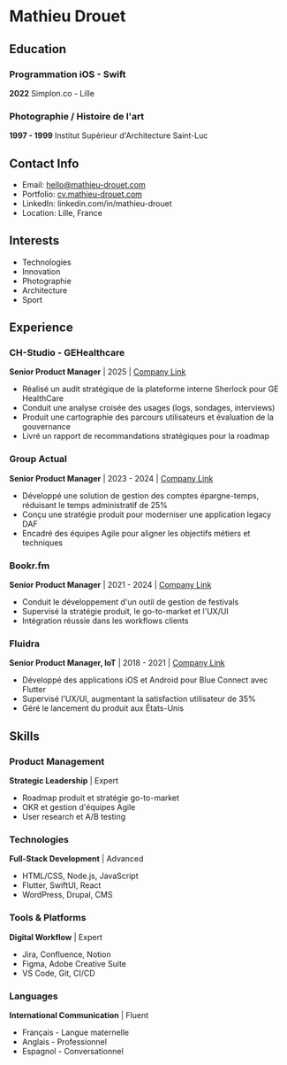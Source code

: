 # Mathieu Drouet

## Education

### Programmation iOS - Swift
**2022**
Simplon.co - Lille

### Photographie / Histoire de l'art
**1997 - 1999**
Institut Supérieur d'Architecture Saint-Luc

## Contact Info

- Email: hello@mathieu-drouet.com
- Portfolio: [cv.mathieu-drouet.com](https://cv.mathieu-drouet.com)
- LinkedIn: linkedin.com/in/mathieu-drouet
- Location: Lille, France

## Interests

- Technologies
- Innovation
- Photographie
- Architecture
- Sport

## Experience

### CH-Studio - GEHealthcare
**Senior Product Manager** | 2025 | [Company Link](https://chstudio.fr/project/plateforme-de-gestion-de-donnees-dicom/)

- Réalisé un audit stratégique de la plateforme interne Sherlock pour GE HealthCare
- Conduit une analyse croisée des usages (logs, sondages, interviews)
- Produit une cartographie des parcours utilisateurs et évaluation de la gouvernance
- Livré un rapport de recommandations stratégiques pour la roadmap

### Group Actual
**Senior Product Manager** | 2023 - 2024 | [Company Link](https://www.groupeactual.eu/)

- Développé une solution de gestion des comptes épargne-temps, réduisant le temps administratif de 25%
- Conçu une stratégie produit pour moderniser une application legacy DAF
- Encadré des équipes Agile pour aligner les objectifs métiers et techniques

### Bookr.fm
**Senior Product Manager** | 2021 - 2024 | [Company Link](https://bookr.fm/)

- Conduit le développement d'un outil de gestion de festivals
- Supervisé la stratégie produit, le go-to-market et l'UX/UI
- Intégration réussie dans les workflows clients

### Fluidra
**Senior Product Manager, IoT** | 2018 - 2021 | [Company Link](https://www.fluidra.com/)

- Développé des applications iOS et Android pour Blue Connect avec Flutter
- Supervisé l'UX/UI, augmentant la satisfaction utilisateur de 35%
- Géré le lancement du produit aux États-Unis

## Skills

### Product Management
**Strategic Leadership** | Expert

- Roadmap produit et stratégie go-to-market
- OKR et gestion d'équipes Agile
- User research et A/B testing

### Technologies
**Full-Stack Development** | Advanced

- HTML/CSS, Node.js, JavaScript
- Flutter, SwiftUI, React
- WordPress, Drupal, CMS

### Tools & Platforms
**Digital Workflow** | Expert

- Jira, Confluence, Notion
- Figma, Adobe Creative Suite
- VS Code, Git, CI/CD

### Languages
**International Communication** | Fluent

- Français - Langue maternelle
- Anglais - Professionnel
- Espagnol - Conversationnel